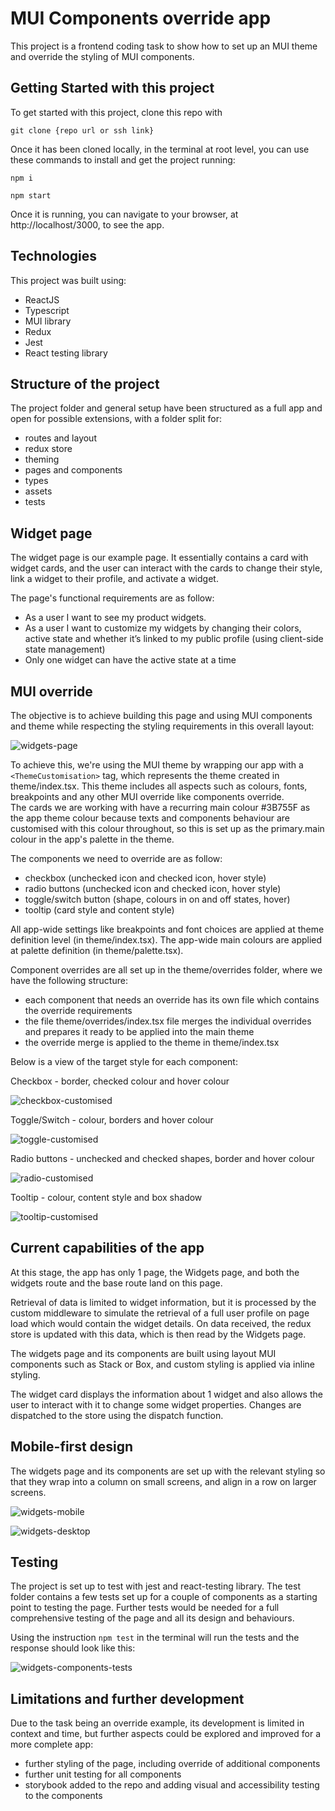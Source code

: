 # MUI Components override app

This project is a frontend coding task to show how to set up an MUI theme and override the styling of MUI components.

## Getting Started with this project

To get started with this project, clone this repo with

`git clone {repo url or ssh link}`

Once it has been cloned locally, in the terminal at root level, you can use these commands to install and get the project running:

`npm i`

`npm start`

Once it is running, you can navigate to your browser, at http://localhost/3000, to see the app.

## Technologies

This project was built using:

- ReactJS
- Typescript
- MUI library
- Redux
- Jest
- React testing library

## Structure of the project

The project folder and general setup have been structured as a full app and open for possible extensions, with a folder split for:

- routes and layout
- redux store
- theming
- pages and components
- types
- assets
- tests

## Widget page

The widget page is our example page. It essentially contains a card with widget cards, and the user can interact with the cards to change their style, link a widget to their profile, and activate a widget.

The page's functional requirements are as follow:

- As a user I want to see my product widgets.
- As a user I want to customize my widgets by changing their colors, active state and
  whether it’s linked to my public profile (using client-side state management)
- Only one widget can have the active state at a time

## MUI override

The objective is to achieve building this page and using MUI components and theme while respecting the styling requirements in this overall layout:

![widgets-page](./screenshots/image.png)

To achieve this, we're using the MUI theme by wrapping our app with a `<ThemeCustomisation>` tag, which represents the theme created in theme/index.tsx. This theme includes all aspects such as colours, fonts, breakpoints and any other MUI override like components override.  
The cards we are working with have a recurring main colour #3B755F as the app theme colour because texts and components behaviour are customised with this colour throughout, so this is set up as the primary.main colour in the app's palette in the theme.

The components we need to override are as follow:

- checkbox (unchecked icon and checked icon, hover style)
- radio buttons (unchecked icon and checked icon, hover style)
- toggle/switch button (shape, colours in on and off states, hover)
- tooltip (card style and content style)

All app-wide settings like breakpoints and font choices are applied at theme definition level (in theme/index.tsx). The app-wide main colours are applied at palette definition (in theme/palette.tsx).

Component overrides are all set up in the theme/overrides folder, where we have the following structure:

- each component that needs an override has its own file which contains the override requirements
- the file theme/overrides/index.tsx file merges the individual overrides and prepares it ready to be applied into the main theme
- the override merge is applied to the theme in theme/index.tsx

Below is a view of the target style for each component:

Checkbox - border, checked colour and hover colour

![checkbox-customised](./screenshots/image-4.png)

Toggle/Switch - colour, borders and hover colour

![toggle-customised](./screenshots/image-5.png)

Radio buttons - unchecked and checked shapes, border and hover colour

![radio-customised](./screenshots/image-7.png)

Tooltip - colour, content style and box shadow

![tooltip-customised](./screenshots/image-8.png)

## Current capabilities of the app

At this stage, the app has only 1 page, the Widgets page, and both the widgets route and the base route land on this page.

Retrieval of data is limited to widget information, but it is processed by the custom middleware to simulate the retrieval of a full user profile on page load which would contain the widget details. On data received, the redux store is updated with this data, which is then read by the Widgets page.

The widgets page and its components are built using layout MUI components such as Stack or Box, and custom styling is applied via inline styling.

The widget card displays the information about 1 widget and also allows the user to interact with it to change some widget properties. Changes are dispatched to the store using the dispatch function.

## Mobile-first design

The widgets page and its components are set up with the relevant styling so that they wrap into a column on small screens, and align in a row on larger screens.

![widgets-mobile](./screenshots/image-1.png)

![widgets-desktop](./screenshots/image-3.png)

## Testing

The project is set up to test with jest and react-testing library. The test folder contains a few tests set up for a couple of components as a starting point to testing the page. Further tests would be needed for a full comprehensive testing of the page and all its design and behaviours.

Using the instruction `npm test` in the terminal will run the tests and the response should look like this:

![widgets-components-tests](./screenshots/image-2.png)

## Limitations and further development

Due to the task being an override example, its development is limited in context and time, but further aspects could be explored and improved for a more complete app:

- further styling of the page, including override of additional components
- further unit testing for all components
- storybook added to the repo and adding visual and accessibility testing to the components
